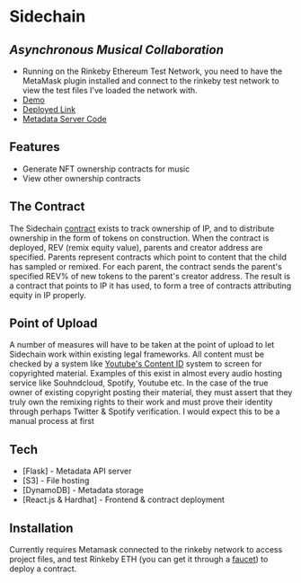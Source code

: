 # Sidechain
## _Asynchronous Musical Collaboration_


- Running on the Rinkeby Ethereum Test Network, you need to have the MetaMask plugin installed and connect to the rinkeby test network to view the test files I've loaded the network with.
- [Demo](https://youtu.be/BAvAvJysfm4)
- [Deployed Link](https://www.side-chain.xyz/)
- [Metadata Server Code](https://github.com/gagordon1/sidechain-backend)

## Features

- Generate NFT ownership contracts for music 
- View other ownership contracts

## The Contract
The Sidechain [contract](https://github.com/gagordon1/sidechain-frontend/blob/master/contracts/SidechainERC721.sol) exists to track ownership of IP, and to distribute ownership in the form of tokens on construction. When the contract is deployed, REV (remix equity value), parents and creator address are specified. Parents represent contracts which point to content that the child has sampled or remixed. For each parent, the contract sends the parent's specified REV% of new tokens to the parent's creator address. The result is a contract that points to IP it has used, to form a tree of contracts attributing equity in IP properly.


## Point of Upload
A number of measures will have to be taken at the point of upload to let Sidechain work within existing legal frameworks. All content must be checked by a system like [Youtube's Content ID](https://support.google.com/youtube/answer/2797370?hl=en) system to screen for copyrighted material. Examples of this exist in almost every audio hosting service like Souhndcloud, Spotify, Youtube etc. In the case of the true owner of existing copyright posting their material, they must assert that they truly own the remixing rights to their work and must prove their identity through perhaps Twitter & Spotify verification. I would expect this to be a manual process at first

## Tech

- [Flask] - Metadata API server
- [S3] - File hosting
- [DynamoDB] - Metadata storage
- [React.js & Hardhat] - Frontend & contract deployment

## Installation

Currently requires Metamask connected to the rinkeby network to access project files, and test Rinkeby ETH (you can get it through a [faucet](https://rinkebyfaucet.com/)) to deploy a contract.
